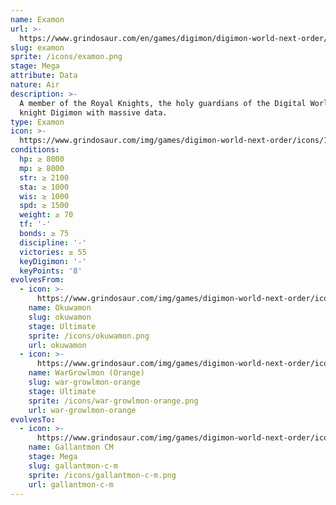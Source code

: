 ```yaml
---
name: Examon
url: >-
  https://www.grindosaur.com/en/games/digimon/digimon-world-next-order/digimon/192-examon
slug: examon
sprite: /icons/examon.png
stage: Mega
attribute: Data
nature: Air
description: >-
  A member of the Royal Knights, the holy guardians of the Digital World. A holy
  knight Digimon with massive data.
type: Examon
icon: >-
  https://www.grindosaur.com/img/games/digimon-world-next-order/icons/192-examon-icon.png
conditions:
  hp: ≥ 8000
  mp: ≥ 8000
  str: ≥ 2100
  sta: ≥ 1000
  wis: ≥ 1000
  spd: ≥ 1500
  weight: ≥ 70
  tf: '-'
  bonds: ≥ 75
  discipline: '-'
  victories: ≥ 55
  keyDigimon: '-'
  keyPoints: '8'
evolvesFrom:
  - icon: >-
      https://www.grindosaur.com/img/games/digimon-world-next-order/icons/140-okuwamon-icon-small.png
    name: Okuwamon
    slug: okuwamon
    stage: Ultimate
    sprite: /icons/okuwamon.png
    url: okuwamon
  - icon: >-
      https://www.grindosaur.com/img/games/digimon-world-next-order/icons/146-wargrowlmon-orange-icon-small.png
    name: WarGrowlmon (Orange)
    slug: war-growlmon-orange
    stage: Ultimate
    sprite: /icons/war-growlmon-orange.png
    url: war-growlmon-orange
evolvesTo:
  - icon: >-
      https://www.grindosaur.com/img/games/digimon-world-next-order/icons/228-gallantmon-cm-icon-small.png
    name: Gallantmon CM
    stage: Mega
    slug: gallantmon-c-m
    sprite: /icons/gallantmon-c-m.png
    url: gallantmon-c-m
---
```


